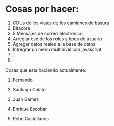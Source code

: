 Cosas por hacer:
===============
1. CDUs de los viajes de los camiones de basura
2. Bitacora
3. 5 Mensajes de correo electronico
4. Arreglar eso de los roles y tipos de usuario
5. Agregar datos reales a la base de datos
6. Intregrar un menu multinivel con javascript
6. ...
7. 

Cosas que esta haciendo actualmente:

1. Fernando

2. Santiago Colato

3. Juan Gamez

4. Enrique Escobar

6. Rebe Castellanos
